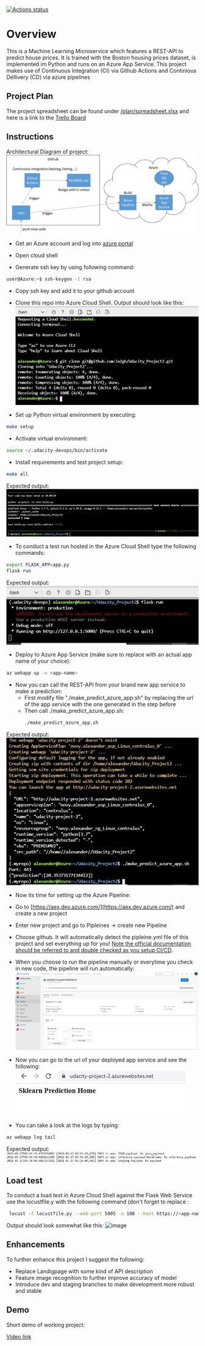 [![Actions status](https://github.com/lx2gh/Udacity_Project2/workflows/Python%20application%20test%20with%20Github%20Actions/badge.svg)](https://github.com/lx2gh/Udacity_Project2/actions)

# Overview

This is a Machine Learning Microservice which features a REST-API to predict house prices. It is trained with the Boston housing prices dataset, is implemented im Python and runs on an Azure App Service.
This project makes use of Continuous Integration (CI) via Github Actions and Continious Dellivery (CD) via azure pipelines

## Project Plan

The project spreadsheet can be found under [/plan/spreadsheet.xlsx](/plan/spreadsheet.xlsx) and here is a link to the [Trello Board](https://trello.com/b/yWGD7Lut/mlmicroservice)

## Instructions

Architectural Diagram of project: 
![architecture](doc/architecture.jpg "Architecture of CI/CD")

* Get an Azure account and log into [azure portal](https://portal.azure.com)

* Open cloud shell

* Generate ssh key by using following command:

```bash
user@Azure:~$ ssh-keygen -t rsa
```

* Copy ssh key and add it to your github account 

* Clone this repo into Azure Cloud Shell. Output should look like this:
![clone](doc/Clone_2_Cloud_Shell.JPG "cloning repo")

* Set up Python virtual environment by executing: 
```bash
make setup
```
* Activate virtual environment:
```bash
source ~/.udacity-devops/bin/activate
```
* Install requirements and test project setup:
```bash
make all
```
Expected output:
![make all](doc/passing_all_tests.JPG "passing all tests")

* To conduct a test run hosted in the Azure Cloud Shell type the following commands:
```bash
export FLASK_APP=app.py
flask run
```
Expected output:<br>
![test run](doc/test_run.JPG "test run")

* Deploy to Azure App Service (make sure to replace <app-name> with an actual app name of your choice):
```bash
az webapp up -n <app-name>
```

* Now you can call the REST-API from your brand new app service to make a prediction:
  * First modify file "./make_predict_azure_app.sh" by replacing the url of the app service with the one generated in the step before
  * Then call ./make_predict_azure_app.sh:
    ```bash
    ./make_predict_azure_app.sh
    ```
Expected output:<br>
![predict cloud shell](doc/successfull_prediction_in_azure_cloud_shell.JPG "prediction")
 
* Now its time for setting up the Azure Pipeline:
 * Go to [https://aex.dev.azure.com/](https://aex.dev.azure.com/) and create a new project
 * Enter new project and go to Pipleines -> create new Pipeline
 * Choose github. It will automatically detect the pipleine.yml file of this project and set everything up for you!
[Note the official documentation should be referred to and double checked as you setup CI/CD](https://docs.microsoft.com/en-us/azure/devops/pipelines/ecosystems/python-webapp?view=azure-devops).

* When you choose to run the pipeline manually or everytime you check in new code, the pipeline will run automatically:<br>
![CD](doc/successful_CD.JPG "CD")
 
* Now you can go to the url of your deployed app service and see the following:
![Landingpage](doc/Azure_App_Service.JPG "Landingpage")
 
* You can take a look at the logs by typing:
 ```bash
 az webapp log tail
 ```
 Expected output:<br>
 ![logs](doc/log.JPG "logs")


> 
 
## Load test
 
To conduct a load test in Azure Cloud Shell against the Flask Web Service use the locustfile.y with the following command (don't forget to replace <app-name>:<br>
```bash
 locust -f locustfile.py --web-port 5005 -u 100 --host https://<app-name>.azurewebsites.net --headless
```
Output should look somewhat like this: 
![image](https://user-images.githubusercontent.com/73993628/119826128-fdd92c80-bef7-11eb-9003-037d5cdd4f4d.png)



## Enhancements

To further enhance this project I suggest the following:
* Replace Landigpage with some kind of API description
* Feature image recognition to further improve accuracy of model
* Introduce dev and staging branches to make development more robust and stable

## Demo 

Short demo of working project:<br>
 
[Video link](https://youtu.be/cDoMcQMFInE)


